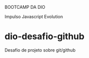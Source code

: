 
BOOTCAMP DA DIO

Impulso Javascript Evolution

# dio-desafio-github
Desafio de projeto sobre git/github

